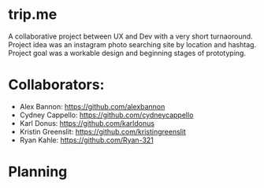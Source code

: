 # trip.me
A collaborative project between UX and Dev with a very short turnaoround. Project idea was an instagram photo searching site by location and hashtag. Project goal was a workable design and beginning stages of prototyping.

# Collaborators:
- Alex Bannon: https://github.com/alexbannon
- Cydney Cappello: https://github.com/cydneycappello
- Karl Donus: https://github.com/karldonus
- Kristin Greenslit: https://github.com/kristingreenslit
- Ryan Kahle: https://github.com/Ryan-321

# Planning
